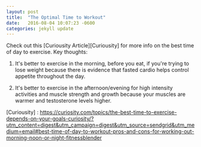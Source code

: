 ```yaml
---
layout: post
title:  "The Optimal Time to Workout"
date:   2016-08-04 10:07:23 -0600
categories: jekyll update
---
```


Check out this [Curiousity Article][Curiousity] for more info on the best time of day to exercise. 
Key thoughts: 

1. It's better to exercise in the morning, before you eat, if you're trying to lose weight because 
there is evidence that fasted cardio helps control appetite throughout the day. 

2. It's better to exercise in the afternoon/evening for high intensity activities and muscle strength and growth
because your muscles are warmer and testosterone levels higher. 

[Curiousity] : https://curiosity.com/topics/the-best-time-to-exercise-depends-on-your-goals-curiosity/?utm_content=digest&utm_campaign=digest&utm_source=sendgrid&utm_medium=email#best-time-of-day-to-workout-pros-and-cons-for-working-out-morning-noon-or-night-fitnessblender